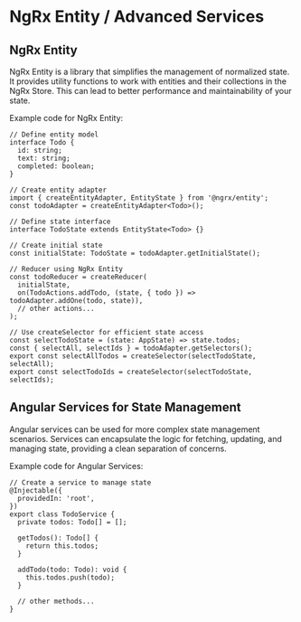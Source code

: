 # NgRx Entity / Advanced Services

## NgRx Entity

NgRx Entity is a library that simplifies the management of normalized state. It provides utility functions to work with entities and their collections in the NgRx Store. This can lead to better performance and maintainability of your state.

Example code for NgRx Entity:

```
// Define entity model
interface Todo {
  id: string;
  text: string;
  completed: boolean;
}

// Create entity adapter
import { createEntityAdapter, EntityState } from '@ngrx/entity';
const todoAdapter = createEntityAdapter<Todo>();

// Define state interface
interface TodoState extends EntityState<Todo> {}

// Create initial state
const initialState: TodoState = todoAdapter.getInitialState();

// Reducer using NgRx Entity
const todoReducer = createReducer(
  initialState,
  on(TodoActions.addTodo, (state, { todo }) => todoAdapter.addOne(todo, state)),
  // other actions...
);

// Use createSelector for efficient state access
const selectTodoState = (state: AppState) => state.todos;
const { selectAll, selectIds } = todoAdapter.getSelectors();
export const selectAllTodos = createSelector(selectTodoState, selectAll);
export const selectTodoIds = createSelector(selectTodoState, selectIds);

```

## Angular Services for State Management

Angular services can be used for more complex state management scenarios. Services can encapsulate the logic for fetching, updating, and managing state, providing a clean separation of concerns.

Example code for Angular Services:

```
// Create a service to manage state
@Injectable({
  providedIn: 'root',
})
export class TodoService {
  private todos: Todo[] = [];

  getTodos(): Todo[] {
    return this.todos;
  }

  addTodo(todo: Todo): void {
    this.todos.push(todo);
  }

  // other methods...
}

```
